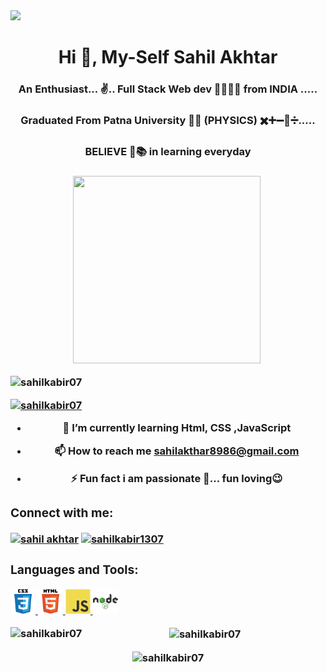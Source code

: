
<span align="middle">
<img  src="https://thumbs.dreamstime.com/b/vector-line-web-concept-programming-linear-banner-coding-118175196.jpg">
  <span/>
    
<h1 align="center">Hi 👋, My-Self Sahil Akhtar</h1>
<h3 align="center">An Enthusiast... ✌️.. Full Stack Web dev 👨‍💻👨‍💻 from INDIA .....</h3>
<h3 align="centre">Graduated From Patna University 🏫🏫 (PHYSICS) ✖️➕➖🟰➗.....<h3/>
<h3 align="centre">BELIEVE 🔖📚 in learning everyday <h3/>
<div display=flex >
<img src="https://media0.giphy.com/media/v1.Y2lkPTc5MGI3NjExbWN1YnRobnNtN3J4bmllNDAxZmJ1amVwaTVobnFvc3I1amphb2NjdyZlcD12MV9pbnRlcm5hbF9naWZfYnlfaWQmY3Q9Zw/du3J3cXyzhj75IOgvA/giphy.webp" alt="" width="300" height="300" style=boder-radius:25px >
<img src="https://camo.githubusercontent.com/88adc7c88c9d3dba7479020846ed35d13410e3707c7f149e1c6140cc6beaef9a/68747470733a2f2f70687973696373677572756b756c2e66696c65732e776f726470726573732e636f6d2f323031392f30322f6368617261637465722d312e676966" alt="" width="400 height="400 >
<div/>

<p align="left"> <img src="https://komarev.com/ghpvc/?username=sahilkabir07&label=Profile%20views&color=0e75b6&style=flat" alt="sahilkabir07" /> </p>

<p align="left"> <a href="https://github.com/ryo-ma/github-profile-trophy"><img src="https://github-profile-trophy.vercel.app/?username=sahilkabir07" alt="sahilkabir07" /></a> </p>

- 🌱 I’m currently learning **Html, CSS ,JavaScript**

- 📫 How to reach me **sahilakthar8986@gmail.com**

- ⚡ Fun fact **i am passionate 💪... fun loving😉**

<h3 align="left">Connect with me:</h3>
<p align="left">
<a href="https://linkedin.com/in/sahil akhtar" target="blank"><img align="center" src="https://raw.githubusercontent.com/rahuldkjain/github-profile-readme-generator/master/src/images/icons/Social/linked-in-alt.svg" alt="sahil akhtar" height="30" width="40" /></a>
<a href="https://instagram.com/sahilkabir1307" target="blank"><img align="center" src="https://raw.githubusercontent.com/rahuldkjain/github-profile-readme-generator/master/src/images/icons/Social/instagram.svg" alt="sahilkabir1307" height="30" width="40" /></a>
</p>

<h3 align="left">Languages and Tools:</h3>
<p align="left"> <a href="https://www.w3schools.com/css/" target="_blank" rel="noreferrer"> <img src="https://raw.githubusercontent.com/devicons/devicon/master/icons/css3/css3-original-wordmark.svg" alt="css3" width="40" height="40"/> </a> <a href="https://www.w3.org/html/" target="_blank" rel="noreferrer"> <img src="https://raw.githubusercontent.com/devicons/devicon/master/icons/html5/html5-original-wordmark.svg" alt="html5" width="40" height="40"/> </a> <a href="https://developer.mozilla.org/en-US/docs/Web/JavaScript" target="_blank" rel="noreferrer"> <img src="https://raw.githubusercontent.com/devicons/devicon/master/icons/javascript/javascript-original.svg" alt="javascript" width="40" height="40"/> </a> <a href="https://nodejs.org" target="_blank" rel="noreferrer"> <img src="https://raw.githubusercontent.com/devicons/devicon/master/icons/nodejs/nodejs-original-wordmark.svg" alt="nodejs" width="40" height="40"/> </a> </p>

<p><img align="left" src="https://github-readme-stats.vercel.app/api/top-langs?username=sahilkabir07&show_icons=true&locale=en&layout=compact" alt="sahilkabir07" /></p>

<p>&nbsp;<img align="center" src="https://github-readme-stats.vercel.app/api?username=sahilkabir07&show_icons=true&locale=en" alt="sahilkabir07" /></p>

<p><img align="center" src="https://github-readme-streak-stats.herokuapp.com/?user=sahilkabir07&" alt="sahilkabir07" /></p>

